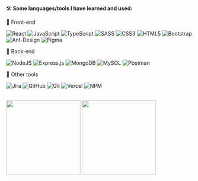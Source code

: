 

🛠️ **Some languages/tools I have learned and used:**

📙 Front-end

![React](https://img.shields.io/badge/react-%2320232a.svg?style=for-the-badge&logo=react&logoColor=%2361DAFB)
![JavaScript](https://img.shields.io/badge/JavaScript-%23F7DF1E.svg?style=for-the-badge&logo=javascript&logoColor=black)
![TypeScript](https://img.shields.io/badge/typescript-%23007ACC.svg?style=for-the-badge&logo=typescript&logoColor=white)
![SASS](https://img.shields.io/badge/SASS-hotpink.svg?style=for-the-badge&logo=SASS&logoColor=white) 
![CSS3](https://img.shields.io/badge/css3-%231572B6.svg?style=for-the-badge&logo=css3&logoColor=white)
![HTML5](https://img.shields.io/badge/html5-%23E34F26.svg?style=for-the-badge&logo=html5&logoColor=white)
![Bootstrap](https://img.shields.io/badge/bootstrap-%238511FA.svg?style=for-the-badge&logo=bootstrap&logoColor=white)
![Ant-Design](https://img.shields.io/badge/-AntDesign-%230170FE?style=for-the-badge&logo=ant-design&logoColor=white)
![Figma](https://img.shields.io/badge/figma-%23F24E1E.svg?style=for-the-badge&logo=figma&logoColor=white)

📗 Back-end

![NodeJS](https://img.shields.io/badge/node.js-6DA55F?style=for-the-badge&logo=node.js&logoColor=white)
![Express.js](https://img.shields.io/badge/express.js-%23404d59.svg?style=for-the-badge&logo=express&logoColor=%2361DAFB)
![MongoDB](https://img.shields.io/badge/MongoDB-%2347A248.svg?style=for-the-badge&logo=mongodb&logoColor=black)
![MySQL](https://img.shields.io/badge/mysql-%2300f.svg?style=for-the-badge&logo=mysql&logoColor=white)
![Postman](https://img.shields.io/badge/Postman-FF6C37?style=for-the-badge&logo=postman&logoColor=white)

📘 Other tools

![Jira](https://img.shields.io/badge/jira-%230A0FFF.svg?style=for-the-badge&logo=jira&logoColor=white)
![GitHub](https://img.shields.io/badge/github-%23121011.svg?style=for-the-badge&logo=github&logoColor=white)
![Git](https://img.shields.io/badge/Git-%23F05032.svg?style=for-the-badge&logo=git&logoColor=white)
![Vercel](https://img.shields.io/badge/vercel-%23000000.svg?style=for-the-badge&logo=vercel&logoColor=white)
![NPM](https://img.shields.io/badge/NPM-%23CB3837.svg?style=for-the-badge&logo=npm&logoColor=white)
<br />
<br />
<div>
  <img height=200 align="center" src="https://github-readme-stats.vercel.app/api?username=sweetrain05&hide=stars&show_icons=true&theme=shadow_blue&hide_rank=true&card_width=350" />
  <img height=200 align="center" src="https://github-readme-stats.vercel.app/api/top-langs?username=sweetrain05&layout=compact&langs_count=8&card_width=300&theme=shadow_blue" />
</div>
